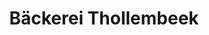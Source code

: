 ---
title: "Bäckerei Thollembeek"
url: /bruchsal/baeckerei-thollembeek-kammerforststrasse/
shop: Bäckerei
---